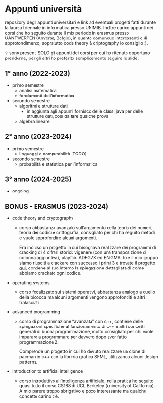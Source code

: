 # Appunti università

repository degli appunti universitari e link ad eventuali progetti fatti durante la laurea triennale in informatica presso UNIMIB.
Inoltre carico appunti dei corsi che ho seguito durante il mio periodo in erasmus presso UANTWERPEN (Anversa, Belgio), in quanto comunque interessanti e di approfondimento, sopratutto code theory & criptography lo consiglio :).

<aside>
💡 sono presenti SOLO gli appunti dei corsi per cui ho ritenuto opportuno prenderne, per gli altri ho preferito semplicemente seguire le slide.

</aside>

## 1° anno (2022-2023)

- primo semestre
    - analisi matematica
    - fondamenti dell’informatica
- secondo semestre
    - algoritmi e strutture dati
        - in aggiunta agli appunti fornisco delle classi java per delle strutture dati, così da fare qualche prova
    - algebra lineare

## 2° anno (2023-2024)

- primo semestre
    - linguaggi e computabilità (TODO)
- secondo semestre
    - probabilità e statistica per l’informatica

## 3° anno (2024-2025)

- ongoing

## BONUS - ERASMUS (2023-2024)

- code theory and cryptography
    - corso abbastanza avanzato sull’argomento della teoria dei numeri, teoria dei codici e crittografia, consigliato per chi ha seguito metodi e vuole approfondire alcuni argomenti.
        
        Era incluso un progetto in cui bisognava realizzare dei programmi di cracking di 4 cifrari storici: vigenere (con una transposizione di colonna aggiuntiva), playfair. ADFGVX ed ENIGMA. Io e il mio gruppo siamo riusciti a crackare con successo i primi 3 e trovate il progetto [qui](https://github.com/besodaniele/CryptographyCrackingProject), contiene al suo interno la spiegazione dettagliata di come abbiamo crackato ogni codice.
        
- operating systems
    - corso focalizzato sui sistemi operativi, abbastanza analogo a quello della bicocca ma alcuni argomenti vengono approfonditi e altri tralasciati
- advanced programming
    - corso di programmazione “avanzata” con c++, contiene delle spiegazioni specifiche al funzionamento di c++ e altri concetti generali di buona programmazione, molto consigliato per chi vuole imparare a programmare per davvero dopo aver fatto programmazione 2.
        
        Comprende un progetto in cui ho dovuto realizzare un clone di pacman in c++ con la libreria grafica SFML, utilizzando alcuni design patterns.
        
- introduction to artificial intelligence
    - corso introduttivo all’intelligenza artificiale, nella pratica ho seguito quasi tutto il corso CS188 di UCL Berkeley (university of California). A mio parere troppo sbrigativo e poco interessante ma qualche concetto carino c’è.